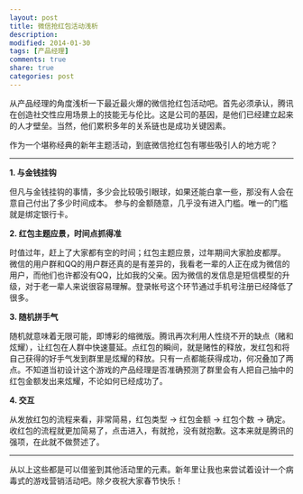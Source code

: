 ```yaml
---
layout: post
title: 微信抢红包活动浅析
description: 
modified: 2014-01-30
tags: [产品经理]
comments: true
share: true
categories: post
---
```


从产品经理的角度浅析一下最近最火爆的微信抢红包活动吧。首先必须承认，腾讯在创造社交性应用场景上的技能无与伦比。这是公司的基因，是他们已经建立起来的人才壁垒。当然，他们累积多年的关系链也是成功关键因素。

作为一个堪称经典的新年主题活动，到底微信抢红包有哪些吸引人的地方呢？

---
**1. 与金钱挂钩**

但凡与金钱挂钩的事情，多少会比较吸引眼球，如果还能白拿一些，那没有人会在意自己付出了多少时间成本。
参与的金额随意，几乎没有进入门槛。唯一的门槛就是绑定银行卡。

**2. 红包主题应景，时间点抓得准**

时值过年，赶上了大家都有空的时间；红包主题应景，过年期间大家脸皮都厚。
微信的用户群和QQ的用户群还真的是有差异的，我看老一辈的人正在成为微信的用户，而他们也许都没有QQ，比如我的父亲。因为微信的发信息是短信模型的升级，对于老一辈人来说很容易理解。登录帐号这个环节通过手机号注册已经降低了很多。

**3. 随机拼手气**

随机就意味着无限可能，即博彩的缩微版。腾讯再次利用人性绕不开的缺点（赌和炫耀），让红包在人群中快速蔓延。点红包的瞬间，就是赌性的释放，发红包和将自己获得的好手气发到群里是炫耀的释放。只有一点都能获得成功，何况叠加了两点。不知道当初设计这个游戏的产品经理是否准确预测了群里会有人把自己抽中的红包金额发出来炫耀，不论如何已经成功了。

**4. 交互**

从发放红包的流程来看，非常简易，红包类型 -> 红包金额 -> 红包个数 -> 确定。收红包的流程就更加简易了，点击进入，有就抢，没有就抱歉。这本来就是腾讯的强项，在此就不做赘述了。

---

从以上这些都是可以借鉴到其他活动里的元素。新年里让我也来尝试着设计一个病毒式的游戏营销活动吧。除夕夜祝大家春节快乐！